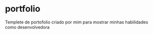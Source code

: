 # portfolio
Templete de portofolio criado por mim para mostrar minhas habilidades como desenvolvedora
